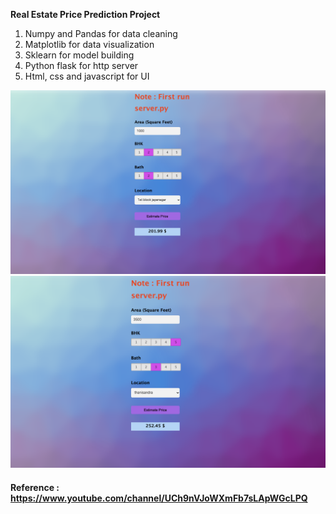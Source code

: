 
**Real Estate Price Prediction Project**

1. Numpy and Pandas for data cleaning
2. Matplotlib for data visualization
3. Sklearn for model building
4. Python flask for http server
5. Html, css and javascript for UI

![Screenshot](ss.png)
![Screenshot](ss2.png)



#### Reference : https://www.youtube.com/channel/UCh9nVJoWXmFb7sLApWGcLPQ

